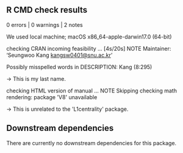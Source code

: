 ## R CMD check results

0 errors | 0 warnings | 2 notes

  We used local machine; macOS x86_64-apple-darwin17.0 (64-bit)
  
checking CRAN incoming feasibility ... [4s/20s] NOTE
  Maintainer: ‘Seungwoo Kang <kangsw0401@snu.ac.kr>’
  
  Possibly misspelled words in DESCRIPTION:
    Kang (8:295)
    
 -> This is my last name.

checking HTML version of manual ... NOTE
  Skipping checking math rendering: package 'V8' unavailable
  
 -> This is unrelated to the 'L1centrality' package.

## Downstream dependencies

There are currently no downstream dependencies for this package.
